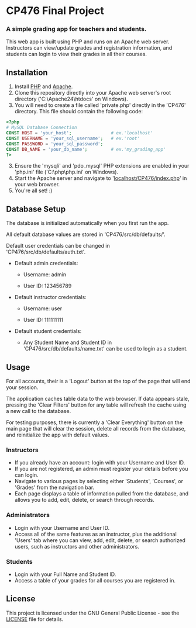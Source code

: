 # CP476 Final Project
### A simple grading app for teachers and students.

This web app is built using PHP and runs on an Apache web server.
Instructors can view/update grades and registration information,
and students can login to view their grades in all their courses.

## Installation

1. Install [PHP](https://www.php.net/downloads.php) and [Apache](https://httpd.apache.org/download.cgi).
2. Clone this repository directly into your Apache web server's root directory ('C:\Apache24\htdocs\' on Windows).
3. You will need to create a file called 'private.php' directly in the 'CP476' directory. This file should contain the following code:
```php
<?php
# MySQL Database Connection
CONST HOST = 'your_host';               # ex.'localhost'
CONST USERNAME = 'your_sql_username';   # ex.'root'
CONST PASSWORD = 'your_sql_password';   
CONST DB_NAME = 'your_db_name';         # ex.'my_grading_app'
?>
```
3. Ensure the 'mysqli' and 'pdo_mysql' PHP extensions are enabled in your 'php.ini' file ('C:\php\php.ini' on Windows).
4. Start the Apache server and navigate to '[localhost/CP476/index.php](http://localhost/CP476/index.php)' in your web browser.
5. You're all set! :)

## Database Setup

The database is initialized automatically when you first run the app.

All default database values are stored in 'CP476/src/db/defaults/'. 

Default user credentials can be changed in 'CP476/src/db/defaults/auth.txt'.

  * Default admin credentials:

    * Username: admin

    * User ID:  123456789

  * Default instructor credentials:

    * Username: user

    * User ID:  111111111

  * Default student credentials:
  
      * Any Student Name and Student ID in 'CP476/src/db/defaults/name.txt' can be used to login as a student.

## Usage

For all accounts, their is a 'Logout' button at the top of the page that will end your session.

The application caches table data to the web browser. If data appears stale, pressing the 'Clear Filters' button for any table will refresh the cache using a new call to the database.

For testing purposes, there is currently a 'Clear Everything' button on the main page that will clear the session, delete all records from the database, and reinitialize the app with default values.

### Instructors
* If you already have an account: login with your Username  and User ID.
* If you are not registered, an admin must register your details before you can login.
* Navigate to various pages by selecting either 'Students', 'Courses', or 'Grades' from the navigation bar.
* Each page displays a table of information pulled from the database, and allows you to add, edit, delete, or search through records.

### Administrators
* Login with your Username and User ID.
* Access all of the same features as an instructor, plus the additional 'Users' tab where you can view, add, edit, delete, or search authorized users, such as instructors and other administrators.

### Students
* Login with your Full Name and Student ID.
* Access a table of your grades for all courses you are registered in.

## License

This project is licensed under the GNU General Public License - see the [LICENSE](LICENSE) file for details.
